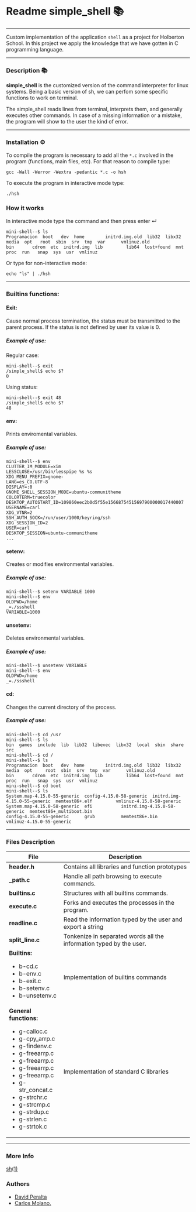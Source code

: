 # Readme simple_shell 📚

------------

Custom implementation of the application `shell` as a project for Holberton School. In this project we apply the knowledge that we have gotten  in C programming language.

------------

### Description  📚
**simple_shell** is the customized version of the command interpreter for linux systems. Being a basic version of sh, we can perfom some specific functions to work on terminal.

The simple_shell reads lines from terminal, interprets them, and generally executes other commands. In case of a missing information or a mistake, the program will show to the user the kind of error.

------------
### Installation ⚙
To compile the program is necessary to add all the `*.c` involved in the program (functions, main files, etc). For that reason to compile type:

`gcc -Wall -Werror -Wextra -pedantic *.c -o hsh`

To execute the program in interactive mode type:

`./hsh`

### How it works

In interactive mode type the command and then press enter ↵

	mini-shell--$ ls
	Programacion  boot   dev  home	      initrd.img.old  lib32  libx32	 media	opt   root  sbin  srv  tmp  var      vmlinuz.old
	bin	      cdrom  etc  initrd.img  lib	      lib64  lost+found  mnt	proc  run   snap  sys  usr  vmlinuz

Or type for non-interactive mode:

	echo "ls" | ./hsh

------------

### Builtins functions:
#### Exit:
Cause normal process termination, the status must be transmitted to the parent process. If the status is not defined by user its value is 0.
##### Example of use:
Regular case:

	mini-shell--$ exit
	/simple_shell$ echo $?
	0

Using status:

	mini-shell--$ exit 48
	/simple_shell$ echo $?
	48

#### env:
Prints enviromental variables.
##### Example of use:

	mini-shell--$ env
	CLUTTER_IM_MODULE=xim
	LESSCLOSE=/usr/bin/lesspipe %s %s
	XDG_MENU_PREFIX=gnome-
	LANG=es_CO.UTF-8
	DISPLAY=:0
	GNOME_SHELL_SESSION_MODE=ubuntu-communitheme
	COLORTERM=truecolor
	DESKTOP_AUTOSTART_ID=109860eec2b0d5f55e15668754515697900000017440007
	USERNAME=carl
	XDG_VTNR=2
	SSH_AUTH_SOCK=/run/user/1000/keyring/ssh
	XDG_SESSION_ID=2
	USER=carl
	DESKTOP_SESSION=ubuntu-communitheme
	...
#### setenv:
Creates or modifies environmental variables.
##### Example of use:
	mini-shell--$ setenv VARIABLE 1000
	mini-shell--$ env
	OLDPWD=/home
	_=./ssshell
	VARIABLE=1000

#### unsetenv:
Deletes environmental variables.
##### Example of use:
	mini-shell--$ unsetenv VARIABLE
	mini-shell--$ env
	OLDPWD=/home
	_=./ssshell

#### cd:
Changes the current directory of the process.
##### Example of use:
	mini-shell--$ cd /usr
	mini-shell--$ ls
	bin  games  include  lib  lib32  libexec  libx32  local  sbin  share  src
	mini-shell--$ cd /
	mini-shell--$ ls
	Programacion  boot   dev  home	      initrd.img.old  lib32  libx32	 media	opt   	root  sbin  srv  tmp  var      vmlinuz.old
	bin	      cdrom  etc  initrd.img  lib	      lib64  lost+found  mnt	proc  run   snap  sys  usr  vmlinuz
	mini-shell--$ cd boot
	mini-shell--$ ls
	System.map-4.15.0-55-generic  config-4.15.0-58-generic	initrd.img-4.15.0-55-generic  memtest86+.elf		 vmlinuz-4.15.0-58-generic
	System.map-4.15.0-58-generic  efi			initrd.img-4.15.0-58-generic  memtest86+_multiboot.bin
	config-4.15.0-55-generic      grub			memtest86+.bin		      vmlinuz-4.15.0-55-generic




------------
### Files Description
| File  |Description   |
| ------------ | ------------ |
|**header.h**   | Contains all libraries and function prototypes  |
| **_path.c** |Handle all path browsing to execute commands.|
|**builtins.c**|Structures with all builtins commands. |
|**execute.c**|Forks and executes the processes in the program.|
|**readline.c**|Read the information typed by the user and export a string|
|**split_line.c**|Tonkenize in separated words all the information typed by the user.|
|**Builtins:** <br> <ul> <li>b-cd.c</li> <li>b-env.c</li><li>b-exit.c</li><li>b-setenv.c</li><li>b-unsetenv.c</li></ul> | Implementation of builtins commands|
|**General functions:** <br> <ul> <li>g-calloc.c</li> <li>g-cpy_arrp.c</li><li>g-findenv.c</li><li>g-freearrp.c</li><li>g-freearrp.c</li><li>g-freearrp.c</li><li>g-freearrp.c</li><li>g-str_concat.c</li><li>g-strchr.c</li><li>g-strcmp.c</li><li>g-strdup.c</li><li>g-strlen.c</li><li>g-strtok.c</li></ul> | Implementation of standard C libraries

------------
### More Info
[sh(1)](https://linux.die.net/man/1/sh "sh(1)")

### Authors

* [David Peralta](https://github.com/david-develop/)
* [Carlos Molano.](https://github.com/cmmolanos1/)
